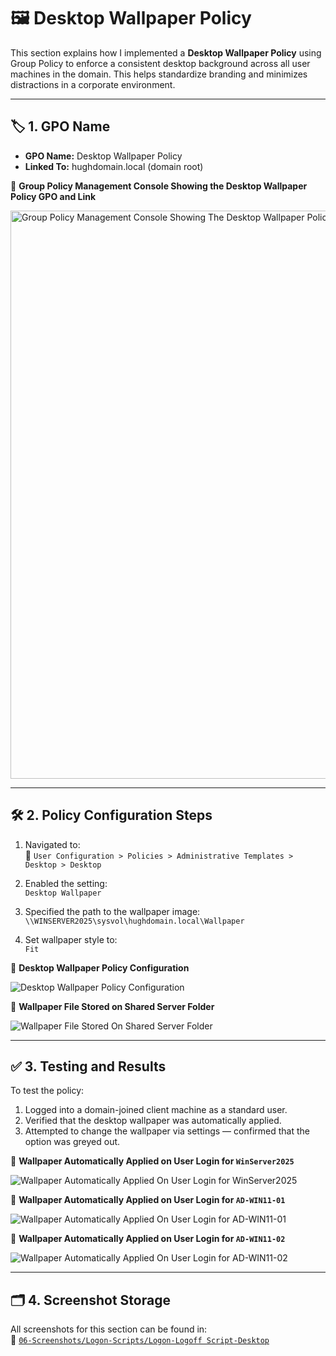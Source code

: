 # 🖼️ Desktop Wallpaper Policy

This section explains how I implemented a **Desktop Wallpaper Policy** using Group Policy to enforce a consistent desktop background across all user machines in the domain. This helps standardize branding and minimizes distractions in a corporate environment.

---

## 🏷️ 1. GPO Name

- **GPO Name:** Desktop Wallpaper Policy  
- **Linked To:** hughdomain.local (domain root)

📸 **Group Policy Management Console Showing the Desktop Wallpaper Policy GPO and Link**

<img width="1920" height="909" alt="Group Policy Management Console Showing The Desktop Wallpaper Policy GPO And Link" src="https://github.com/user-attachments/assets/2a789e80-1c0e-4a51-863a-cc4b0c36e515" />

---

## 🛠️ 2. Policy Configuration Steps

1. Navigated to:  
   📂 `User Configuration > Policies > Administrative Templates > Desktop > Desktop`

2. Enabled the setting:  
   `Desktop Wallpaper`

3. Specified the path to the wallpaper image:  
   `\\WINSERVER2025\sysvol\hughdomain.local\Wallpaper`

4. Set wallpaper style to:  
   `Fit`

📸 **Desktop Wallpaper Policy Configuration**

![Desktop Wallpaper Policy Configuration](https://github.com/user-attachments/assets/1473f3c6-7899-43bd-8f99-9dae4492b0d1)

📸 **Wallpaper File Stored on Shared Server Folder**

![Wallpaper File Stored On Shared Server Folder](https://github.com/user-attachments/assets/890c8a57-539b-41aa-88a2-76e514230588)

---

## ✅ 3. Testing and Results

To test the policy:
1. Logged into a domain-joined client machine as a standard user.
2. Verified that the desktop wallpaper was automatically applied.
3. Attempted to change the wallpaper via settings — confirmed that the option was greyed out.

📸 **Wallpaper Automatically Applied on User Login for `WinServer2025`**

![Wallpaper Automatically Applied On User Login for `WinServer2025`](https://github.com/user-attachments/assets/63a10f3c-e189-4260-911a-472771518e45)

📸 **Wallpaper Automatically Applied on User Login for `AD-WIN11-01`**

![Wallpaper Automatically Applied On User Login for `AD-WIN11-01`](https://github.com/user-attachments/assets/5bde3ac8-a33d-4495-8357-41ce4ba9e9e3)

📸 **Wallpaper Automatically Applied on User Login for `AD-WIN11-02`**

![Wallpaper Automatically Applied On User Login for `AD-WIN11-02`](https://github.com/user-attachments/assets/000b6da9-9c48-47ff-bc7e-3f63d2e0506a)

---

## 🗂️ 4. Screenshot Storage

All screenshots for this section can be found in:<br />
📂 [`06-Screenshots/Logon-Scripts/Logon-Logoff Script-Desktop`](https://github.com/Hugh-Kumbi/Hugh-Kumbi-Active-Directory-Lab/tree/main/06-Screenshots/XXV.%20Desktop%20Wallpaper%20Policy)
